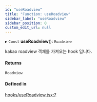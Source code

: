 ```yaml
---
id: "useRoadview"
title: "Function: useRoadview"
sidebar_label: "useRoadview"
sidebar_position: 0
custom_edit_url: null
---
```


▸ `Const` **useRoadview**(): `Roadview`

kakao roadview 객체를 가져오는 hook 입니다.

#### Returns

`Roadview`

#### Defined in

[hooks/useRoadview.tsx:7](https://github.com/JaeSeoKim/react-kakao-maps/blob/025a39b/src/hooks/useRoadview.tsx#L7)

